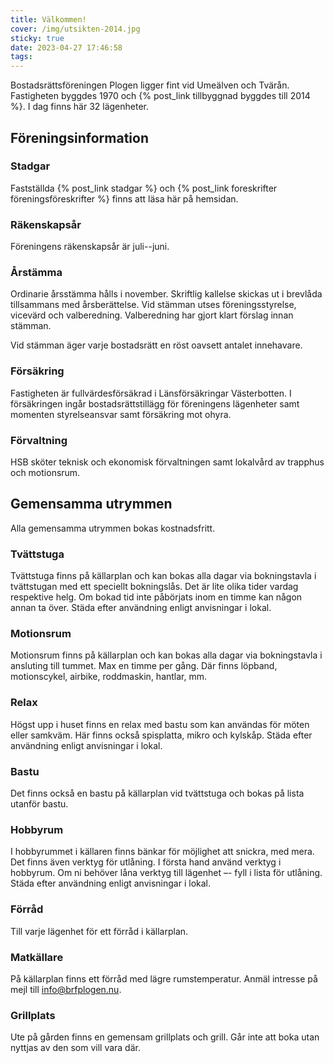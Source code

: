 ```yaml
---
title: Välkommen!
cover: /img/utsikten-2014.jpg
sticky: true
date: 2023-04-27 17:46:58
tags:
---
```


Bostadsrättsföreningen Plogen ligger fint vid Umeälven och Tvärån. Fastigheten byggdes 1970 och {% post_link tillbyggnad byggdes till 2014 %}. I dag finns här 32 lägenheter.

<!--more-->

## Föreningsinformation

### Stadgar

Fastställda {% post_link stadgar %} och {% post_link foreskrifter föreningsföreskrifter %} finns att läsa här på hemsidan.

### Räkenskapsår

Föreningens räkenskapsår är juli--juni.

### Årstämma

Ordinarie årsstämma hålls i november. Skriftlig kallelse skickas ut i brevlåda tillsammans med årsberättelse. Vid stämman utses föreningsstyrelse, vicevärd och valberedning. Valberedning har gjort klart förslag innan stämman.

Vid stämman äger varje bostadsrätt en röst oavsett antalet innehavare.

### Försäkring

Fastigheten är fullvärdesförsäkrad i Länsförsäkringar Västerbotten. I försäkringen ingår bostadsrättstillägg för föreningens lägenheter samt momenten styrelseansvar samt försäkring mot ohyra.

### Förvaltning

HSB sköter teknisk och ekonomisk förvaltningen samt lokalvård av trapphus och motionsrum.

## Gemensamma utrymmen

Alla gemensamma utrymmen bokas kostnadsfritt.

### Tvättstuga

Tvättstuga finns på källarplan och kan bokas alla dagar via bokningstavla i tvättstugan med ett speciellt bokningslås. Det är lite olika tider vardag respektive helg. Om bokad tid inte påbörjats inom en timme kan någon annan ta över. Städa efter användning enligt anvisningar i lokal.

### Motionsrum

Motionsrum finns på källarplan och kan bokas alla dagar via bokningstavla i ansluting till tummet. Max en timme per gång. Där finns löpband, motionscykel, airbike, roddmaskin, hantlar, mm. 

### Relax

Högst upp i huset finns en relax med bastu som kan användas för möten eller samkväm. Här finns också spisplatta, mikro och kylskåp. Städa efter användning enligt anvisningar i lokal.

### Bastu

Det finns också en bastu på källarplan vid tvättstuga och bokas på lista utanför bastu. 

### Hobbyrum

I hobbyrummet i källaren finns bänkar för möjlighet att snickra, med mera. Det finns även verktyg för utlåning. I första hand använd verktyg i hobbyrum. Om ni behöver låna verktyg till lägenhet –- fyll i lista för utlåning. Städa efter användning enligt anvisningar i lokal.

### Förråd

Till varje lägenhet för ett förråd i källarplan. 

### Matkällare

På källarplan finns ett förråd med lägre rumstemperatur. Anmäl intresse på mejl till <info@brfplogen.nu>.

### Grillplats

Ute på gården finns en gemensam grillplats och grill. Går inte att boka utan nyttjas av den som vill vara där. 

